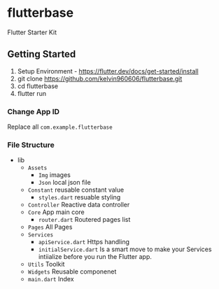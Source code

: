 # flutterbase

Flutter Starter Kit

## Getting Started

1. Setup Environment - https://flutter.dev/docs/get-started/install
2. git clone https://github.com/kelvin960606/flutterbase.git
3. cd flutterbase
4. flutter run

### Change App ID

Replace all `com.example.flutterbase`

### File Structure

- lib
  - `Assets`
    - `Img` images
    - `Json` local json file
  - `Constant` reusable constant value
    - `styles.dart` resuable styling
  - `Controller` Reactive data controller
  - `Core` App main core
    - `router.dart` Routered pages list
  - `Pages` All Pages
  - `Services`
    - `apiService.dart` Https handling
    - `initialService.dart` Is a smart move to make your Services intiialize before you run the Flutter app.
  - `Utils` Toolkit
  - `Widgets` Reusable componenet
  - `main.dart` Index
